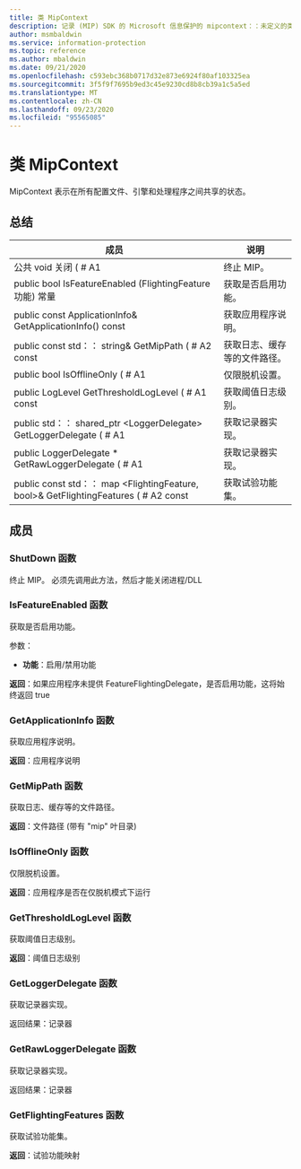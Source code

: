 ```yaml
---
title: 类 MipContext
description: 记录 (MIP) SDK 的 Microsoft 信息保护的 mipcontext：：未定义的类。
author: msmbaldwin
ms.service: information-protection
ms.topic: reference
ms.author: mbaldwin
ms.date: 09/21/2020
ms.openlocfilehash: c593ebc368b0717d32e873e6924f80af103325ea
ms.sourcegitcommit: 3f5f9f7695b9ed3c45e9230cd8b8cb39a1c5a5ed
ms.translationtype: MT
ms.contentlocale: zh-CN
ms.lasthandoff: 09/23/2020
ms.locfileid: "95565085"
---
```

# <a name="class-mipcontext"></a>类 MipContext 
MipContext 表示在所有配置文件、引擎和处理程序之间共享的状态。
  
## <a name="summary"></a>总结
 成员                        | 说明                                
--------------------------------|---------------------------------------------
公共 void 关闭 ( # A1  |  终止 MIP。
public bool IsFeatureEnabled (FlightingFeature 功能) 常量  |  获取是否启用功能。
public const ApplicationInfo& GetApplicationInfo() const  |  获取应用程序说明。
public const std：： string& GetMipPath ( # A2 const  |  获取日志、缓存等的文件路径。
public bool IsOfflineOnly ( # A1  |  仅限脱机设置。
public LogLevel GetThresholdLogLevel ( # A1 const  |  获取阈值日志级别。
public std：： shared_ptr \<LoggerDelegate\> GetLoggerDelegate ( # A1  |  获取记录器实现。
public LoggerDelegate * GetRawLoggerDelegate ( # A1  |  获取记录器实现。
public const std：： map \<FlightingFeature, bool\>& GetFlightingFeatures ( # A2 const  |  获取试验功能集。
  
## <a name="members"></a>成员
  
### <a name="shutdown-function"></a>ShutDown 函数
终止 MIP。
必须先调用此方法，然后才能关闭进程/DLL
  
### <a name="isfeatureenabled-function"></a>IsFeatureEnabled 函数
获取是否启用功能。

参数：  
* **功能**：启用/禁用功能



  
**返回**：如果应用程序未提供 FeatureFlightingDelegate，是否启用功能，这将始终返回 true
  
### <a name="getapplicationinfo-function"></a>GetApplicationInfo 函数
获取应用程序说明。

  
**返回**：应用程序说明
  
### <a name="getmippath-function"></a>GetMipPath 函数
获取日志、缓存等的文件路径。

  
**返回**：文件路径 (带有 "mip" 叶目录) 
  
### <a name="isofflineonly-function"></a>IsOfflineOnly 函数
仅限脱机设置。

  
**返回**：应用程序是否在仅脱机模式下运行
  
### <a name="getthresholdloglevel-function"></a>GetThresholdLogLevel 函数
获取阈值日志级别。

  
**返回**：阈值日志级别
  
### <a name="getloggerdelegate-function"></a>GetLoggerDelegate 函数
获取记录器实现。

  
返回结果：记录器
  
### <a name="getrawloggerdelegate-function"></a>GetRawLoggerDelegate 函数
获取记录器实现。

  
返回结果：记录器
  
### <a name="getflightingfeatures-function"></a>GetFlightingFeatures 函数
获取试验功能集。

  
**返回**：试验功能映射